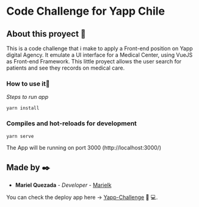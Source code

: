 # Code Challenge for Yapp Chile

## About this proyect 🚀

This is a code challenge that i  make to apply a Front-end position on Yapp digital Agency. It emulate a UI interface for a Medical Center, using VueJS as Front-end Framework.
This little proyect allows the user search for patients and see they records on medical care.



### How to use it🔧

_Steps to run app_

```
yarn install
```

### Compiles and hot-reloads for development
```
yarn serve
```

The App will be running on port 3000 (http://localhost:3000/)


## Made by ✒️

* **Mariel Quezada** - *Developer* - [Marielk](https://github.com/Marielk)

You can check the deploy app here -> [Yapp-Challenge](https://yapp-challenge.herokuapp.com) 
:woman: :computer:. 

